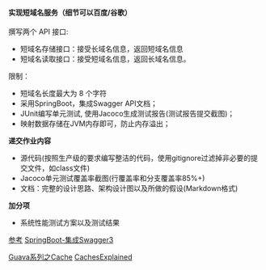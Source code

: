 #### 实现短域名服务（细节可以百度/谷歌）

撰写两个 API 接口:
- 短域名存储接口：接受长域名信息，返回短域名信息
- 短域名读取接口：接受短域名信息，返回长域名信息。

限制：
- 短域名长度最大为 8 个字符
- 采用SpringBoot，集成Swagger API文档；
- JUnit编写单元测试, 使用Jacoco生成测试报告(测试报告提交截图)；
- 映射数据存储在JVM内存即可，防止内存溢出；

**递交作业内容**
- 源代码(按照生产级的要求编写整洁的代码，使用gitignore过滤掉非必要的提交文件，如class文件)
- Jacoco单元测试覆盖率截图(行覆盖率和分支覆盖率85%+)
- 文档：完整的设计思路、架构设计图以及所做的假设(Markdown格式)

**加分项**
- 系统性能测试方案以及测试结果

[参考](https://github.com/scdt-china/interview-assignments/pull/645)
[SpringBoot-集成Swagger3](https://www.csdn.net/tags/OtTaMg2sMzMxMTEtYmxvZwO0O0OO0O0O.html)

[Guava系列之Cache](https://blog.csdn.net/pzjtian/article/details/106797867)
[CachesExplained](https://github.com/google/guava/wiki/CachesExplained)

